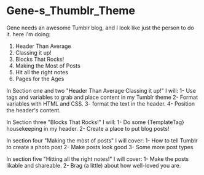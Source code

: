 # Gene-s_Thumblr_Theme

Gene needs an awesome Tumblr blog, and I look like just the person to do it.
here i'm doing:

1. Header Than Average
2. Classing it up!
3. Blocks That Rocks!
4. Making the Most of Posts
5. Hit all the right notes
6. Pages for the Ages

In Section one and two "Header Than Average Classing it up!" I will:
1- Use tags and variables to grab and place content in my Tumblr theme
2- Format variables with HTML and CSS.
3- format the text in the header.
4- Position the header's content.

In Section three "Blocks That Rocks!" I will:
1- Do some {TemplateTag} housekeeping in my header.
2- Create a place to put blog posts!

In section four "Making the most of posts" I will cover:
1- How to tell Tumblr to create a photo post
2- Make posts look good
3- Some more post types

In section five "Hitting all the right notes!" I will cover:
1- Make the posts likable and shareable.
2- Brag (a little) about how well-loved you are.
